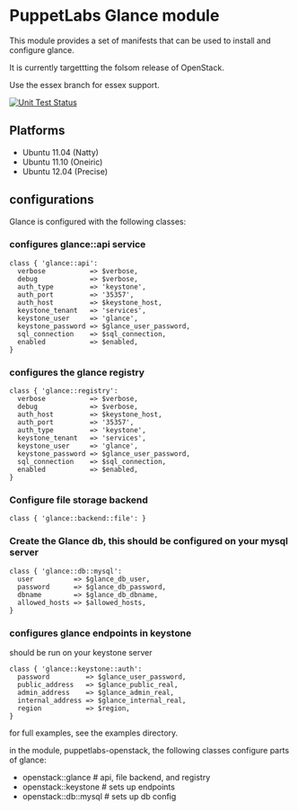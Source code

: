 # PuppetLabs Glance module

This module provides a set of manifests that can be used to install and
configure glance.

It is currently targettting the folsom release of OpenStack.

Use the essex branch for essex support.

[![Unit Test Status](https://secure.travis-ci.org/puppetlabs/puppetlabs-glance.png?branch=master)](http://travis-ci.org/puppetlabs/puppetlabs-glance)

## Platforms

* Ubuntu 11.04 (Natty)
* Ubuntu 11.10 (Oneiric)
* Ubuntu 12.04 (Precise)

## configurations

Glance is configured with the following classes:


### configures glance::api service

    class { 'glance::api':
      verbose           => $verbose,
      debug             => $verbose,
      auth_type         => 'keystone',
      auth_port         => '35357',
      auth_host         => $keystone_host,
      keystone_tenant   => 'services',
      keystone_user     => 'glance',
      keystone_password => $glance_user_password,
      sql_connection    => $sql_connection,
      enabled           => $enabled,
    }

### configures the glance registry

    class { 'glance::registry':
      verbose           => $verbose,
      debug             => $verbose,
      auth_host         => $keystone_host,
      auth_port         => '35357',
      auth_type         => 'keystone',
      keystone_tenant   => 'services',
      keystone_user     => 'glance',
      keystone_password => $glance_user_password,
      sql_connection    => $sql_connection,
      enabled           => $enabled,
    }

### Configure file storage backend

    class { 'glance::backend::file': }

### Create the Glance db, this should be configured on your mysql server

    class { 'glance::db::mysql':
      user          => $glance_db_user,
      password      => $glance_db_password,
      dbname        => $glance_db_dbname,
      allowed_hosts => $allowed_hosts,
    }

### configures glance endpoints in keystone
should be run on your keystone server

    class { 'glance::keystone::auth':
      password         => $glance_user_password,
      public_address   => $glance_public_real,
      admin_address    => $glance_admin_real,
      internal_address => $glance_internal_real,
      region           => $region,
    }

for full examples, see the examples directory.

in the module, puppetlabs-openstack, the following classes
configure parts of glance:

  - openstack::glance    # api, file backend, and registry
  - openstack::keystone  # sets up endpoints
  - openstack::db::mysql # sets up db config
